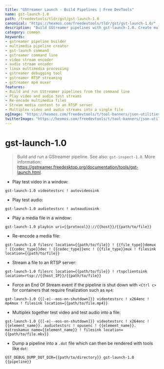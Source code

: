 ```yaml
---
title: "GStreamer Launch - Build Pipelines | Free DevTools"
name: gst-launch-1.0
path: /freedevtools/tldr/gst/gst-launch-1.0
canonical: "https://hexmos.com/freedevtools/tldr/gst/gst-launch-1.0/"
description: "Build GStreamer pipelines with gst-launch-1.0. Create multimedia processing workflows and stream media easily. Free online tool, no registration required."
category: common
keywords:
- gstreamer pipeline builder
- multimedia pipeline creator
- gst-launch command
- gstreamer command line
- video stream encoder
- audio stream encoder
- linux multimedia processing
- gstreamer debugging tool
- gstreamer RTSP streaming
- gstreamer mp4 muxer
features:
- Build and run GStreamer pipelines from the command line
- Play video and audio test streams
- Re-encode multimedia files
- Stream media content to an RTSP server
- Multiplex video and audio streams into a single file
ogImage: "https://hexmos.com/freedevtools/t/tool-banners/json-utilities-banner.png"
twitterImage: "https://hexmos.com/freedevtools/t/tool-banners/json-utilities-banner.png"
---
```


# gst-launch-1.0

> Build and run a GStreamer pipeline.
> See also: `gst-inspect-1.0`.
> More information: <https://gstreamer.freedesktop.org/documentation/tools/gst-launch.html>.

- Play test video in a window:

`gst-launch-1.0 videotestsrc ! autovideosink`

- Play test audio:

`gst-launch-1.0 audiotestsrc ! autoaudiosink`

- Play a media file in a window:

`gst-launch-1.0 playbin uri={{protocol}}://{{host}}/{{path/to/file}}`

- Re-encode a media file:

`gst-launch-1.0 filesrc location={{path/to/file}} ! {{file_type}}demux ! {{codec_type}}dec ! {{codec_type}}enc ! {{file_type}}mux ! filesink location={{path/to/file}}`

- Stream a file to an RTSP server:

`gst-launch-1.0 filesrc location={{path/to/file}} ! rtspclientsink location=rtsp://{{host_IP}}/{{path/to/file}}`

- Force an End Of Stream event if the pipeline is shut down with `<Ctrl c>` for containers that require finalization such as `mp4`:

`gst-launch-1.0 {{[-e|--eos-on-shutdown]}} videotestsrc ! x264enc ! mp4mux ! filesink location={{path/to/file.mp4}}`

- Multiplex together test video and test audio into a file:

`gst-launch-1.0 {{[-e|--eos-on-shutdown]}} videotestsrc ! x264enc ! {{element_name}}. audiotestsrc ! opusenc ! {{element_name}}. matroskamux name={{element_name}} ! filesink location={{path/to/file.mkv}}`

- Dump a pipeline into a `.dot` file which can then be rendered with tools like `dot`:

`GST_DEBUG_DUMP_DOT_DIR={{path/to/directory}} gst-launch-1.0 {{pipeline}}`

